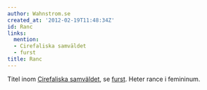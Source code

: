 ```yaml
---
author: Wahnstrom.se
created_at: '2012-02-19T11:48:34Z'
id: Ranc
links:
  mention:
  - Cirefaliska samväldet
  - furst
title: Ranc
---
```


Titel inom [Cirefaliska samväldet], se [furst]. Heter rance i femininum.

  [Cirefaliska samväldet]: Cirefaliska_samväldet
  [furst]: furst